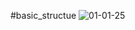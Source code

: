 #basic_structue
![01-01-25](https://github.com/user-attachments/assets/2a7d2f0c-e9e5-43f1-889e-65b71bba39ba)
